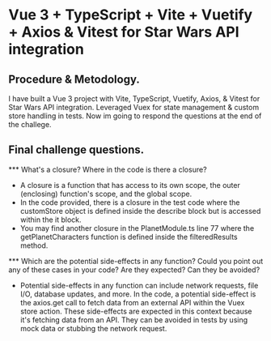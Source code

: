 # Vue 3 + TypeScript + Vite + Vuetify + Axios & Vitest for Star Wars API integration

## Procedure & Metodology.

I have built a Vue 3 project with Vite, TypeScript, Vuetify, Axios, & Vitest for Star Wars API integration.
Leveraged Vuex for state management & custom store handling in tests. Now im going to respond the questions at the
end of the challege.

## Final challenge questions.

*** What's a closure? Where in the code is there a closure?
- A closure is a function that has access to its own scope, the outer (enclosing) function's scope, and the global scope.
- In the code provided, there is a closure in the test code where the customStore object is defined inside the describe block but is accessed within the it block.
- You may find another closure in the PlanetModule.ts line 77 where the getPlanetCharacters function is defined inside the filteredResults method.

*** Which are the potential side-effects in any function? Could you point out any of these cases in
your code? Are they expected? Can they be avoided?
- Potential side-effects in any function can include network requests, file I/O, database updates, and more. In the code, a potential side-effect is the axios.get call to fetch data from an external API within the Vuex store action. These side-effects are expected in this context because it's fetching data from an API. They can be avoided in tests by using mock data or stubbing the network request.
